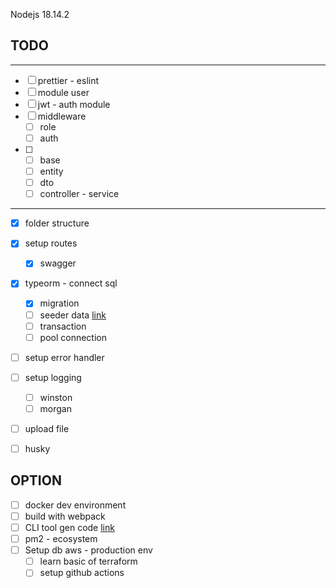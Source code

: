 Nodejs 18.14.2

## TODO

---
- [ ] prettier - eslint
- [ ] module user
- [ ] jwt - auth module
- [ ] middleware
  - [ ] role
  - [ ] auth
- [ ] - [ ] base
  - [ ] entity
  - [ ] dto
  - [ ] controller - service
---

- [x] folder structure
- [x] setup routes
  - [x] swagger
- [x] typeorm - connect sql
  - [x] migration
  - [ ] seeder data [link](https://github.com/bymi15/express-typeorm-rest-boilerplate/blob/main/commands/seed.ts)
  - [ ] transaction
  - [ ] pool connection
- [ ] setup error handler
- [ ] setup logging
  - [ ] winston
  - [ ] morgan
- [ ] upload file
- [ ] husky


## OPTION

- [ ] docker dev environment
- [ ] build with webpack
- [ ] CLI tool gen code [link](https://github.com/bymi15/express-typeorm-rest-boilerplate/blob/main/commands/lib/Generator.ts)
- [ ] pm2 - ecosystem
- [ ] Setup db aws - production env
  - [ ] learn basic of terraform
  - [ ] setup github actions
